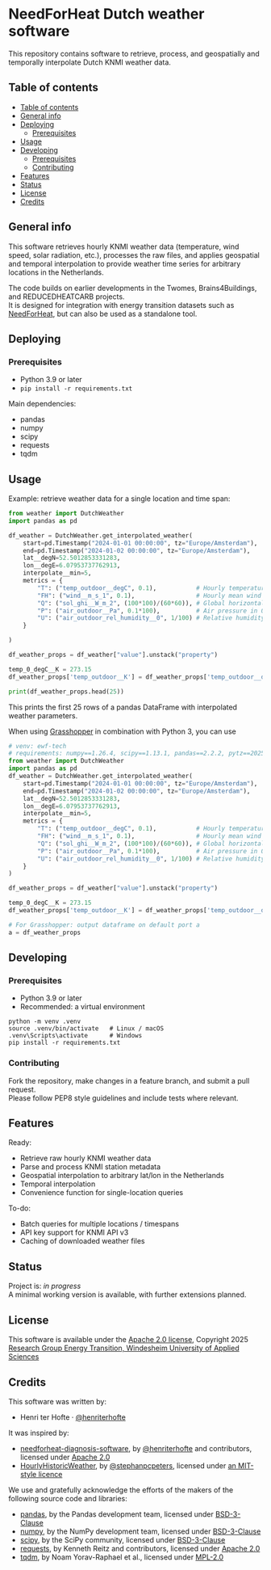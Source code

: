 # NeedForHeat Dutch weather software

This repository contains software to retrieve, process, and geospatially and temporally interpolate Dutch KNMI weather data.  

## Table of contents
- [Table of contents](#table-of-contents)
- [General info](#general-info)
- [Deploying](#deploying)
  - [Prerequisites](#prerequisites)
- [Usage](#usage)
- [Developing](#developing)
  - [Prerequisites](#prerequisites-1)
  - [Contributing](#contributing)
- [Features](#features)
- [Status](#status)
- [License](#license)
- [Credits](#credits)

## General info
This software retrieves hourly KNMI weather data (temperature, wind speed, solar radiation, etc.), processes the raw files, and applies geospatial and temporal interpolation to provide weather time series for arbitrary locations in the Netherlands.  

The code builds on earlier developments in the Twomes, Brains4Buildings, and REDUCEDHEATCARB projects.  
It is designed for integration with energy transition datasets such as [NeedForHeat](https://github.com/energietransitie/needforheat-dataset), but can also be used as a standalone tool.

## Deploying

### Prerequisites
* Python 3.9 or later
* `pip install -r requirements.txt`

Main dependencies:
* pandas
* numpy
* scipy
* requests
* tqdm

## Usage
Example: retrieve weather data for a single location and time span:

```python
from weather import DutchWeather
import pandas as pd

df_weather = DutchWeather.get_interpolated_weather(
    start=pd.Timestamp("2024-01-01 00:00:00", tz="Europe/Amsterdam"),
    end=pd.Timestamp("2024-01-02 00:00:00", tz="Europe/Amsterdam"),
    lat__degN=52.5012853331283,
    lon__degE=6.07953737762913,
    interpolate__min=5,
    metrics = {
        "T": ("temp_outdoor__degC", 0.1),           # Hourly temperature at 1.5 m in 0.1°C units, converted to ˚C.
        "FH": ("wind__m_s_1", 0.1),                 # Hourly mean wind speed in 0.1 m/s, converted to m/s.
        "Q": ("sol_ghi__W_m_2", (100*100)/(60*60)), # Global horizontal radiation in J/cm² per hour, converted to W/m².
        "P": ("air_outdoor__Pa", 0.1*100),          # Air pressure in 0.1 hPa, converted to Pa.
        "U": ("air_outdoor_rel_humidity__0", 1/100) # Relative humidity in %, converted to fraction (0–1).
    }

)

df_weather_props = df_weather["value"].unstack("property")

temp_0_degC__K = 273.15
df_weather_props['temp_outdoor__K'] = df_weather_props['temp_outdoor__degC'] + temp_0_degC__K

print(df_weather_props.head(25))
```
This prints the first 25 rows of a pandas DataFrame with interpolated weather parameters.

When using [Grasshopper](https://www.grasshopper3d.com/) in combination with Python 3, you can use

```python
# venv: ewf-tech
# requirements: numpy==1.26.4, scipy==1.13.1, pandas==2.2.2, pytz==2025.2, git+https://github.com/energietransitie/needforheat-dutch-weather-software.git
from weather import DutchWeather
import pandas as pd
df_weather = DutchWeather.get_interpolated_weather(
    start=pd.Timestamp("2024-01-01 00:00:00", tz="Europe/Amsterdam"),
    end=pd.Timestamp("2024-01-02 00:00:00", tz="Europe/Amsterdam"),
    lat__degN=52.5012853331283,
    lon__degE=6.07953737762913,
    interpolate__min=5,
    metrics = {
        "T": ("temp_outdoor__degC", 0.1),           # Hourly temperature at 1.5 m in 0.1°C units, converted to ˚C.
        "FH": ("wind__m_s_1", 0.1),                 # Hourly mean wind speed in 0.1 m/s, converted to m/s.
        "Q": ("sol_ghi__W_m_2", (100*100)/(60*60)), # Global horizontal radiation in J/cm² per hour, converted to W/m².
        "P": ("air_outdoor__Pa", 0.1*100),          # Air pressure in 0.1 hPa, converted to Pa.
        "U": ("air_outdoor_rel_humidity__0", 1/100) # Relative humidity in %, converted to fraction (0–1).
    }
)

df_weather_props = df_weather["value"].unstack("property")

temp_0_degC__K = 273.15
df_weather_props['temp_outdoor__K'] = df_weather_props['temp_outdoor__degC'] + temp_0_degC__K

# For Grasshopper: output dataframe on default port a
a = df_weather_props
```

## Developing

### Prerequisites

- Python 3.9 or later
- Recommended: a virtual environment

```
python -m venv .venv
source .venv/bin/activate   # Linux / macOS
.venv\Scripts\activate      # Windows
pip install -r requirements.txt
```
### Contributing
Fork the repository, make changes in a feature branch, and submit a pull request.  
Please follow PEP8 style guidelines and include tests where relevant.

## Features

Ready:
* Retrieve raw hourly KNMI weather data
* Parse and process KNMI station metadata
* Geospatial interpolation to arbitrary lat/lon in the Netherlands
* Temporal interpolation
* Convenience function for single-location queries

To-do:
* Batch queries for multiple locations / timespans
* API key support for KNMI API v3
* Caching of downloaded weather files

## Status
Project is: _in progress_  
A minimal working version is available, with further extensions planned.

## License
This software is available under the [Apache 2.0 license](./LICENSE), Copyright 2025 [Research Group Energy Transition, Windesheim University of Applied Sciences](https://windesheim.nl/energietransitie)

## Credits
This software was written by:
* Henri ter Hofte · [@henriterhofte](https://github.com/henriterhofte)

It was inspired by:
* [needforheat-diagnosis-software](https://github.com/energietransitie/needforheat-diagnosis-software), by [@henriterhofte](https://github.com/henriterhofte) and contributors, licensed under [Apache 2.0](https://opensource.org/licenses/Apache-2.0)
* [HourlyHistoricWeather](https://github.com/stephanpcpeters/HourlyHistoricWeather), by [@stephanpcpeters](https://github.com/stephanpcpeters), licensed under [an MIT-style licence](https://raw.githubusercontent.com/stephanpcpeters/HourlyHistoricWeather/master/historicdutchweather/LICENSE)
  
We use and gratefully acknowledge the efforts of the makers of the following source code and libraries:
* [pandas](https://pandas.pydata.org/), by the Pandas development team, licensed under [BSD-3-Clause](https://opensource.org/licenses/BSD-3-Clause)
* [numpy](https://numpy.org/), by the NumPy development team, licensed under [BSD-3-Clause](https://opensource.org/licenses/BSD-3-Clause)
* [scipy](https://scipy.org/), by the SciPy community, licensed under [BSD-3-Clause](https://opensource.org/licenses/BSD-3-Clause)
* [requests](https://docs.python-requests.org/), by Kenneth Reitz and contributors, licensed under [Apache 2.0](https://opensource.org/licenses/Apache-2.0)
* [tqdm](https://tqdm.github.io/), by Noam Yorav-Raphael et al., licensed under [MPL-2.0](https://opensource.org/licenses/MPL-2.0)
